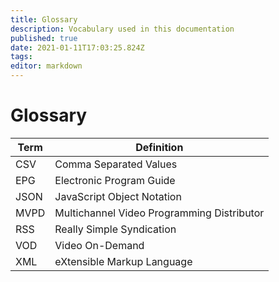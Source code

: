 ```yaml
---
title: Glossary
description: Vocabulary used in this documentation
published: true
date: 2021-01-11T17:03:25.824Z
tags: 
editor: markdown
---
```


# Glossary

Term|Definition
---|---
CSV|Comma Separated Values
EPG|Electronic Program Guide
JSON|JavaScript Object Notation
MVPD|Multichannel Video Programming Distributor
RSS|Really Simple Syndication
VOD|Video On-Demand
XML|eXtensible Markup Language